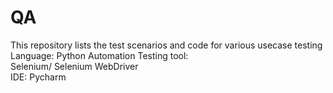 # QA

This repository lists the test scenarios and code for various usecase testing</br>
Language:
Python
Automation Testing tool:</br>
Selenium/ Selenium WebDriver</br>
IDE: Pycharm

